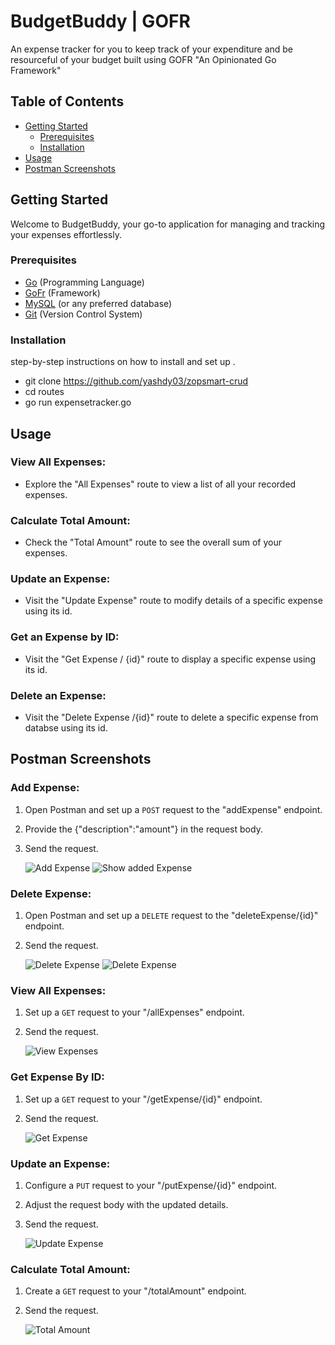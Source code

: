 # BudgetBuddy | GOFR

An expense tracker for you to keep track of your expenditure and be resourceful of your budget built using GOFR "An Opinionated Go Framework"

## Table of Contents

- [Getting Started](#getting-started)
  - [Prerequisites](#prerequisites)
  - [Installation](#installation)
- [Usage](#usage)
- [Postman Screenshots](#postman-screenshots)

## Getting Started

Welcome to BudgetBuddy, your go-to application for managing and tracking your expenses effortlessly.


### Prerequisites

- [Go](https://golang.org/) (Programming Language)
- [GoFr](https://gofr.dev/) (Framework)
- [MySQL](https://www.mysql.com/) (or any preferred database)
- [Git](https://git-scm.com/) (Version Control System)


### Installation

step-by-step instructions on how to install and set up .

- git clone https://github.com/yashdy03/zopsmart-crud
- cd routes
- go run expensetracker.go

## Usage

### View All Expenses:

- Explore the "All Expenses" route to view a list of all your recorded expenses.

### Calculate Total Amount:

- Check the "Total Amount" route to see the overall sum of your expenses.

### Update an Expense:

- Visit the "Update Expense" route to modify details of a specific expense using its id.

### Get an Expense by ID:

- Visit the "Get Expense / {id}" route to display a specific expense using its id.

### Delete an Expense:

- Visit the "Delete Expense /{id}" route to delete a specific expense from databse using its id.


## Postman Screenshots

### Add Expense:

1. Open Postman and set up a `POST` request to the "addExpense" endpoint.
2. Provide the {"description":"amount"} in the request body.
3. Send the request.

   ![Add Expense](https://i.imgur.com/jnO483b.png)
   ![Show added Expense](https://i.imgur.com/szTSHjE.png)

### Delete Expense:

1. Open Postman and set up a `DELETE` request to the "deleteExpense/{id}" endpoint.
2. Send the request.

   ![Delete Expense](https://i.imgur.com/PtKJfbY.png)
   ![Delete Expense](https://i.imgur.com/noNKPEG.png)


### View All Expenses:

1. Set up a `GET` request to your "/allExpenses" endpoint.
2. Send the request.

   ![View Expenses](https://i.imgur.com/VObkuIO.png)

### Get Expense By ID:

1. Set up a `GET` request to your "/getExpense/{id}" endpoint.
2. Send the request.

   ![Get Expense](https://i.imgur.com/sn2DibW.png)

### Update an Expense:

1. Configure a `PUT` request to your "/putExpense/{id}" endpoint.
2. Adjust the request body with the updated details.
3. Send the request.

   ![Update Expense](https://i.imgur.com/Injm1RG.png)

### Calculate Total Amount:

1. Create a `GET` request to your "/totalAmount" endpoint.
2. Send the request.

   ![Total Amount](https://i.imgur.com/5TgBMVz.png)



